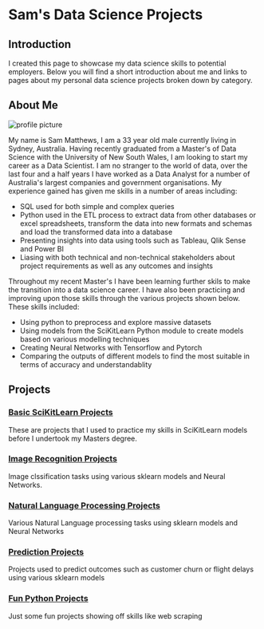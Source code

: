 # Sam's Data Science Projects

## Introduction

I created this page to showcase my data science skills to potential employers. Below you will find a short introduction about me and links to pages about my personal data science projects broken down by category.

## About Me
![profile picture](https://user-images.githubusercontent.com/18587666/134286830-0491280b-4e79-45ed-9340-942bf1308e40.jpg)

My name is Sam Matthews, I am a 33 year old male currently living in Sydney, Australia. Having recently graduated from a Master's of Data Science with the University of New South Wales, I am looking to start my career as a Data Scientist. I am no stranger to the world of data, over the last four and a half years I have worked as a Data Analyst for a number of Australia's largest companies and government organisations. My experience gained has given me skills in a number of areas including:
- SQL used for both simple and complex queries
- Python used in the ETL process to extract data from other databases or excel spreadsheets, transform the data into new formats and schemas and load the transformed data into a database
- Presenting insights into data using tools such as Tableau, Qlik Sense and Power BI
- Liasing with both technical and non-technical stakeholders about project requirements as well as any outcomes and insights

Throughout my recent Master's I have been learning further skils to make the transition into a data science career. I have also been practicing and improving upon those skills through the various projects shown below. These skills included:
- Using python to preprocess and explore massive datasets
- Using models from the SciKitLearn Python module to create models based on various modelling techniques
- Creating Neural Networks with Tensorflow and Pytorch
- Comparing the outputs of different models to find the most suitable in terms of accuracy and understandablity

## Projects
### [Basic SciKitLearn Projects](https://sammatt87.github.io/SciKitLearn-basics/)
These are projects that I used to practice my skills in SciKitLearn models before I undertook my Masters degree.

### [Image Recognition Projects](https://sammatt87.github.io/Image-Recognition/)
Image clssification tasks using various sklearn models and Neural Networks.

### [Natural Language Processing Projects](https://sammatt87.github.io/NLP/)
Various Natural Language processing tasks using sklearn models and Neural Networks

### [Prediction Projects](https://sammatt87.github.io/Prediction)
Projects used to predict outcomes such as customer churn or flight delays using various sklearn models

### [Fun Python Projects](https://sammatt87.github.io/Fun)
Just some fun projects showing off skills like web scraping